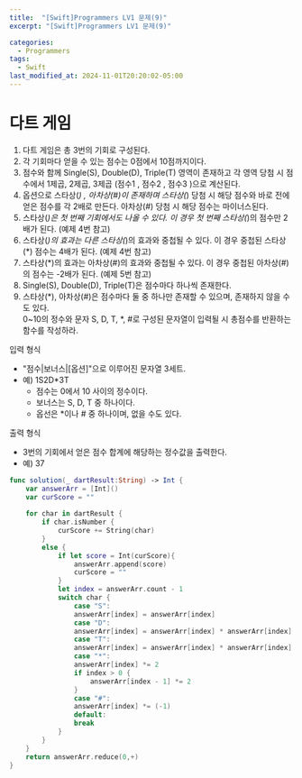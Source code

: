 ```yaml
---
title:  "[Swift]Programmers LV1 문제(9)"
excerpt: "[Swift]Programmers LV1 문제(9)"

categories:
  - Programmers
tags:
  - Swift
last_modified_at: 2024-11-01T20:20:02-05:00
---
```

# 다트 게임
1. 다트 게임은 총 3번의 기회로 구성된다.
2. 각 기회마다 얻을 수 있는 점수는 0점에서 10점까지이다.
3. 점수와 함께 Single(S), Double(D), Triple(T) 영역이 존재하고 각 영역 당첨 시 점수에서 1제곱, 2제곱, 3제곱 (점수1 , 점수2 , 점수3 )으로 계산된다.
4. 옵션으로 스타상(*) , 아차상(#)이 존재하며 스타상(*) 당첨 시 해당 점수와 바로 전에 얻은 점수를 각 2배로 만든다. 아차상(#) 당첨 시 해당 점수는 마이너스된다.
5. 스타상(*)은 첫 번째 기회에서도 나올 수 있다. 이 경우 첫 번째 스타상(*)의 점수만 2배가 된다. (예제 4번 참고)
6. 스타상(*)의 효과는 다른 스타상(*)의 효과와 중첩될 수 있다. 이 경우 중첩된 스타상(*) 점수는 4배가 된다. (예제 4번 참고)
7. 스타상(*)의 효과는 아차상(#)의 효과와 중첩될 수 있다. 이 경우 중첩된 아차상(#)의 점수는 -2배가 된다. (예제 5번 참고)
8. Single(S), Double(D), Triple(T)은 점수마다 하나씩 존재한다.
9. 스타상(*), 아차상(#)은 점수마다 둘 중 하나만 존재할 수 있으며, 존재하지 않을 수도 있다.<br>
0~10의 정수와 문자 S, D, T, *, #로 구성된 문자열이 입력될 시 총점수를 반환하는 함수를 작성하라.

입력 형식
- "점수|보너스|[옵션]"으로 이루어진 문자열 3세트.
- 예) 1S2D*3T
  - 점수는 0에서 10 사이의 정수이다.
  - 보너스는 S, D, T 중 하나이다.
  - 옵선은 *이나 # 중 하나이며, 없을 수도 있다.

출력 형식
- 3번의 기회에서 얻은 점수 합계에 해당하는 정수값을 출력한다.
- 예) 37

```Swift
func solution(_ dartResult:String) -> Int {
    var answerArr = [Int]()
    var curScore = ""
    
    for char in dartResult {
        if char.isNumber {
            curScore += String(char)
        }
        else {
            if let score = Int(curScore){
                answerArr.append(score)
                curScore = ""
            }
            let index = answerArr.count - 1
            switch char {
                case "S":
                answerArr[index] = answerArr[index]
                case "D":
                answerArr[index] = answerArr[index] * answerArr[index]
                case "T":
                answerArr[index] = answerArr[index] * answerArr[index] * answerArr[index]
                case "*":
                answerArr[index] *= 2
                if index > 0 {
                    answerArr[index - 1] *= 2
                }
                case "#":
                answerArr[index] *= (-1)
                default:
                break
            }
        }
    }
    return answerArr.reduce(0,+)
}
```

